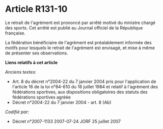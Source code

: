 # Article R131-10

Le retrait de l'agrément est prononcé par arrêté motivé du ministre chargé des sports. Cet arrêté est publié au Journal
officiel de la République française.

La fédération bénéficiaire de l'agrément est préalablement informée des motifs pour lesquels le retrait de l'agrément est
envisagé, et mise à même de présenter ses observations.

**Liens relatifs à cet article**

_Anciens textes_:

  - Art. 8 du décret n°2004-22 du 7 janvier 2004 pris pour l'application de l'article 16 de la loi n°84-610 du 16 juillet 1984 et relatif à l'agrément des fédérations sportives, aux dispositions obligatoires des statuts des fédérations sportives agréée
  - Décret n°2004-22 du 7 janvier 2004 - art. 8 (Ab)

_Codifié par_:

  - Décret n°2007-1133 2007-07-24 JORF 25 juillet 2007
